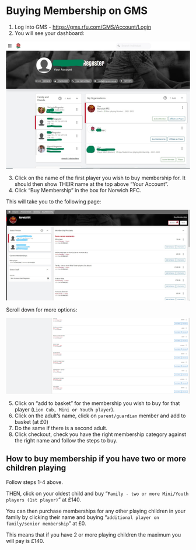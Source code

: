 # Buying Membership on GMS
 1. Log into GMS - https://gms.rfu.com/GMS/Account/Login
 2. You will see your dashboard:

![](gmsImage1.jpg)

 3. Click on the name of the first player you wish to buy membership for. It should then show THEIR name at the top above “Your Account”.
 4. Click “Buy Membership” in the box for Norwich RFC.
 
This will take you to the following page:

![](gmsImage2.jpg)

Scroll down for more options:

![](gmsImage3.png)

5. Click on “add to basket” for the membership you wish to buy for that player (`Lion Cub, Mini or Youth player`).
6. Click on the adult’s name, click on `parent/guardian` member and add to basket (at £0)
7. Do the same if there is a second adult.
8. Click checkout, check you have the right membership category against the right name and follow the steps to buy.

## How to buy membership if you have two or more children playing

Follow steps 1-4 above.

THEN, click on your oldest child and buy “`Family - two or more Mini/Youth players (1st player)`” at £140.

You can then purchase memberships for any other playing children in your family by clicking their name and buying “`additional player on family/senior membership`” at £0.

This means that if you have 2 or more playing children the maximum you will pay is £140.